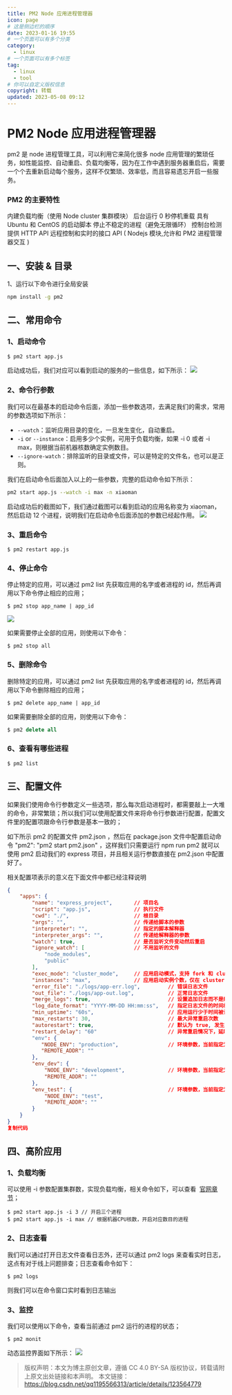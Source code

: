 ```yaml
---
title: PM2 Node 应用进程管理器
icon: page
# 这是侧边栏的顺序
date: 2023-01-16 19:55
# 一个页面可以有多个分类
category:
  - linux
# 一个页面可以有多个标签
tag:
  - linux
  - tool
# 你可以自定义版权信息
copyright: 转载
updated: 2023-05-08 09:12
---
```



# PM2 Node 应用进程管理器

pm2 是 node 进程管理工具，可以利用它来简化很多 node 应用管理的繁琐任务，如性能监控、自动重启、负载均衡等，因为在工作中遇到服务器重启后，需要一个个去重新启动每个服务，这样不仅繁琐、效率低，而且容易遗忘开启一些服务。

<!-- more -->
### PM2 的主要特性

内建负载均衡（使用 Node cluster 集群模块）
后台运行
0 秒停机重载
具有 Ubuntu 和 CentOS 的启动脚本
停止不稳定的进程（避免无限循环）
控制台检测
提供 HTTP API
远程控制和实时的接口 API ( Nodejs 模块,允许和 PM2 进程管理器交互 )

## 一、安装 & 目录

1、运行以下命令进行全局安装

```sh
npm install -g pm2
```

## 二、常用命令

### 1、启动命令

```sh
$ pm2 start app.js
```

启动成功后，我们对应可以看到启动的服务的一些信息，如下所示：
![](./_images/image-2023-01-16_20-17-01-358-Pm2.png)

### 2、命令行参数

我们可以在最基本的启动命令后面，添加一些参数选项，去满足我们的需求，常用的参数选项如下所示：

- `--watch`：监听应用目录的变化，一旦发生变化，自动重启。
- `-i` or `--instance`：启用多少个实例，可用于负载均衡，如果 -i 0 或者 -i max，则根据当前机器核数确定实例数目。
- `--ignore-watch`：排除监听的目录或文件，可以是特定的文件名，也可以是正则。

我们在启动命令后面加入以上的一些参数，完整的启动命令如下所示：

```sh
pm2 start app.js --watch -i max -n xiaoman
```

启动成功后的截图如下，我们通过截图可以看到启动的应用名称变为 xiaoman，然后启动 12 个进程，说明我们在启动命令后面添加的参数已经起作用。
![](./_images/image-2023-01-16_20-29-27-471-Pm2.png)



### 3、重启命令

```crystal
$ pm2 restart app.js
```

### 4、停止命令

停止特定的应用，可以通过 pm2 list 先获取应用的名字或者进程的 id，然后再调用以下命令停止相应的应用；

```crystal
$ pm2 stop app_name | app_id
```

![](./_images/image-2023-01-16_20-25-43-894-Pm2.png)

如果需要停止全部的应用，则使用以下命令：

```crystal
$ pm2 stop all
```

### 5、删除命令

删除特定的应用，可以通过 pm2 list 先获取应用的名字或者进程的 id，然后再调用以下命令删除相应的应用；

```crystal
$ pm2 delete app_name | app_id
```

如果需要删除全部的应用，则使用以下命令：

```sql
$ pm2 delete all
```

### 6、查看有哪些进程

```crystal
$ pm2 list
```

## 三、配置文件

如果我们使用命令行参数定义一些选项，那么每次启动进程时，都需要敲上一大堆的命令，非常繁琐；所以我们可以使用配置文件来将命令行参数进行配置，配置文件里的配置项跟命令行参数是基本一致的；

如下所示 pm2 的配置文件 pm2.json ，然后在 package.json 文件中配置启动命令 "pm2": "pm2 start pm2.json" ，这样我们只需要运行 npm run pm2 就可以使用 pm2 启动我们的 express 项目，并且相关运行参数直接在 pm2.json 中配置好了。

相关配置项表示的意义在下面文件中都已经注释说明

```json
{
    "apps": {
        "name": "express_project",       // 项目名
        "script": "app.js",              // 执行文件
        "cwd": "./",                     // 根目录
        "args": "",                      // 传递给脚本的参数
        "interpreter": "",               // 指定的脚本解释器
        "interpreter_args": "",          // 传递给解释器的参数
        "watch": true,                   // 是否监听文件变动然后重启
        "ignore_watch": [                // 不用监听的文件
            "node_modules",
            "public"
        ],
        "exec_mode": "cluster_mode",     // 应用启动模式，支持 fork 和 cluster 模式
        "instances": "max",              // 应用启动实例个数，仅在 cluster 模式有效 默认为 fork
        "error_file": "./logs/app-err.log",         // 错误日志文件
        "out_file": "./logs/app-out.log",           // 正常日志文件
        "merge_logs": true,                         // 设置追加日志而不是新建日志
        "log_date_format": "YYYY-MM-DD HH:mm:ss",   // 指定日志文件的时间格式
        "min_uptime": "60s",                        // 应用运行少于时间被认为是异常启动
        "max_restarts": 30,                         // 最大异常重启次数
        "autorestart": true,                        // 默认为 true, 发生异常的情况下自动重启
        "restart_delay": "60"                       // 异常重启情况下，延时重启时间
        "env": {
           "NODE_ENV": "production",                // 环境参数，当前指定为生产环境
           "REMOTE_ADDR": ""
        },
        "env_dev": {
            "NODE_ENV": "development",              // 环境参数，当前指定为开发环境
            "REMOTE_ADDR": ""
        },
        "env_test": {                               // 环境参数，当前指定为测试环境
            "NODE_ENV": "test",
            "REMOTE_ADDR": ""
        }
    }
}
复制代码
```

## 四、高阶应用

### 1、负载均衡

可以使用 -i 参数配置集群数，实现负载均衡，相关命令如下，可以查看  [官网章节](https://link.juejin.cn/?target=https%3A%2F%2Fpm2.keymetrics.io%2Fdocs%2Fusage%2Fcluster-mode%2F%23automatic-load-balancing "官网章节")；

```crystal
$ pm2 start app.js -i 3 // 开启三个进程
$ pm2 start app.js -i max // 根据机器CPU核数，开启对应数目的进程
```

### 2、日志查看

我们可以通过打开日志文件查看日志外，还可以通过 pm2 logs 来查看实时日志，这点有对于线上问题排查；日志查看命令如下：

```crystal
$ pm2 logs
```

则我们可以在命令窗口实时看到日志输出

### 3、监控

我们可以使用以下命令，查看当前通过 pm2 运行的进程的状态；

```crystal
$ pm2 monit
```

动态监控界面如下所示：
![](./_images/image-2023-01-16_20-26-45-191-Pm2.png)

> 版权声明：本文为博主原创文章，遵循 CC 4.0 BY-SA 版权协议，转载请附上原文出处链接和本声明。
> 本文链接：https://blog.csdn.net/qq1195566313/article/details/123564779
